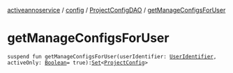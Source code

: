[activeannoservice](../../index.md) / [config](../index.md) / [ProjectConfigDAO](index.md) / [getManageConfigsForUser](./get-manage-configs-for-user.md)

# getManageConfigsForUser

`suspend fun getManageConfigsForUser(userIdentifier: `[`UserIdentifier`](../../config.userroles/-user-identifier.md)`, activeOnly: `[`Boolean`](https://kotlinlang.org/api/latest/jvm/stdlib/kotlin/-boolean/index.html)` = true): `[`Set`](https://kotlinlang.org/api/latest/jvm/stdlib/kotlin.collections/-set/index.html)`<`[`ProjectConfig`](../-project-config/index.md)`>`